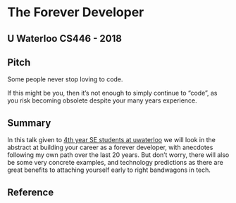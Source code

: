 # The Forever Developer
## U Waterloo CS446 - 2018

## Pitch

Some people never stop loving to code.

If this might be you, then it’s not enough to simply continue to “code”, as you risk becoming obsolete despite your many years experience.


## Summary

In this talk given to [4th year SE students at uwaterloo](https://student.cs.uwaterloo.ca/~cs446/1171/)
we will look in the abstract at building your career as a forever developer, with anecdotes following my own path over the last 20 years.
But don’t worry, there will also be some very concrete examples, and technology predictions as there are great benefits to attaching yourself
early to right bandwagons in tech.


## Reference
